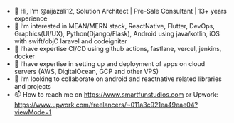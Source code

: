 - 👋 Hi, I’m @aijazali12, Solution Architect | Pre-Sale Consultant | 13+ years experience
- 👀 I’m interested in MEAN/MERN stack, ReactNative, Flutter, DevOps, Graphics(UI/UX), Python(Django/Flask), Android using java/kotlin, iOS with swift/objC laravel and codeigniter
- 🌱 I’have expertise CI/CD using github actions, fastlane, vercel, jenkins, docker
- 🌱 I’have expertise in setting up and deployment of apps on cloud servers (AWS, DigitalOcean, GCP and other VPS)
- 💞️ I’m looking to collaborate on android and reactnative related libraries and projects
- 📫 How to reach me on https://www.smartfunstudios.com
     or
   Upwork: https://www.upwork.com/freelancers/~011a3c921ea49eae04?viewMode=1
  
<!---
aijazali12/aijazali12 is a ✨ special ✨ repository because its `README.md` (this file) appears on your GitHub profile.
You can click the Preview link to take a look at your changes.
--->
